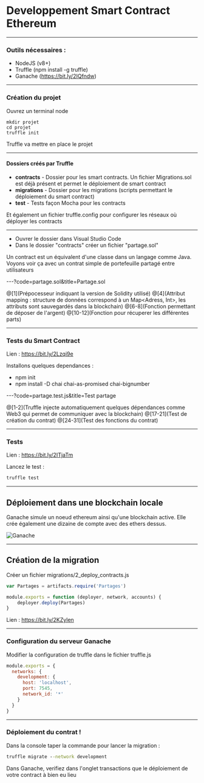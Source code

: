 # Developpement Smart Contract Ethereum

---

### Outils nécessaires :

* NodeJS (v8+)
* Truffle (npm install -g truffle)
* Ganache (https://bit.ly/2IQfndw)

---

### Création du projet

Ouvrez un terminal node

```dos
mkdir projet
cd projet 
truffle init
```

Truffle va mettre en place le projet

--- 

#### Dossiers créés par Truffle

* **contracts** - Dossier pour les smart contracts. Un fichier Migrations.sol est déjà présent et permet le déploiement de smart contract
* **migrations** - Dossier pour les migrations (scripts permettant le déploiement du smart contract)
* **test** - Tests façon Mocha pour les contracts

Et également un fichier truffle.config pour configurer les réseaux où déployer les contracts

--- 

* Ouvrer le dossier dans Visual Studio Code
* Dans le dossier "contracts" créer un fichier "partage.sol"

Un contract est un équivalent d'une classe dans un langage comme Java. Voyons voir ça avec un contrat simple de portefeuille partagé entre utilisateurs

---?code=partage.sol&title=Partage.sol

@[1](Prépocesseur indiquant la version de Solidity utilisé)
@[4](Attribut mapping : structure de données correspond à un Map<Adress, Int>, les attributs sont sauvegardés dans la blockchain)
@[6-8](Fonction permettant de déposer de l'argent)
@[10-12](Fonction pour récuperer les différentes parts)

---

### Tests du Smart Contract

Lien : https://bit.ly/2Lzqi9e

Installons quelques dependances :

* npm init
* npm install -D chai chai-as-promised chai-bignumber

---?code=partage.test.js&title=Test partage

@[1-2](Truffle injecte automatiquement quelques dépendances comme Web3 qui permet de communiquer avec la blockchain)
@[17-21](Test de création du contrat)
@[24-31](Test des fonctions du contrat)

---

### Tests

Lien : https://bit.ly/2ITjaTm

Lancez le test : 
```cmd
truffle test
```

---

## Déploiement dans une blockchain locale

Ganache simule un noeud ethereum ainsi qu'une blockchain active. Elle crée également une dizaine de compte avec des ethers dessus.

![Ganache](https://cdn-images-1.medium.com/max/800/1*5cApmJQCnFBpYRJ_47emIg.png)


--- 

## Création de la migration

Créer un fichier migrations/2_deploy_contracts.js

```js
var Partages = artifacts.require('Partages')

module.exports = function (deployer, network, accounts) {
    deployer.deploy(Partages)
}
```

Lien : https://bit.ly/2KZylen

---

### Configuration du serveur Ganache

Modifier la configuration de truffle dans le fichier truffle.js

```js
module.exports = {
  networks: {
    development: {
      host: 'localhost',
      port: 7545,
      network_id: '*'
    }
  }
}
```

--- 

### Déploiement du contrat !

Dans la console taper la commande pour lancer la migration :
```cmd
truffle migrate --network development
```

Dans Ganache, verifiez dans l'onglet transactions que le déploiement de votre contract à bien eu lieu 